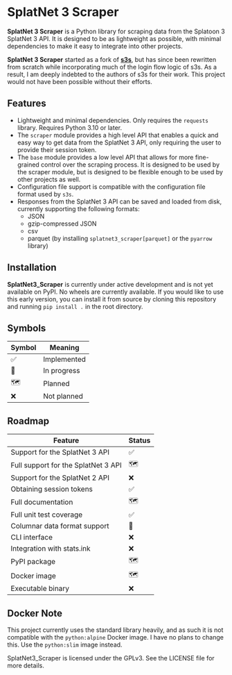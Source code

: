 SplatNet 3 Scraper
==================

**SplatNet 3 Scraper** is a Python library for scraping data from the Splatoon 3 SplatNet 3 API. It is designed to be as lightweight as possible, with minimal dependencies to make it easy to integrate into other projects.

**SplatNet 3 Scraper** started as a fork of **[s3s](https://github.com/frozenpandaman/s3s)**, but has since been rewritten from scratch while incorporating much of the login flow logic of s3s. As a result, I am deeply indebted to the authors of s3s for their work. This project would not have been possible without their efforts.

Features
--------

* Lightweight and minimal dependencies. Only requires the `requests` library. Requires Python 3.10 or later.
* The `scraper` module provides a high level API that enables a quick and easy way to get data from the SplatNet 3 API, only requiring the user to provide their session token.
* The `base` module provides a low level API that allows for more fine-grained control over the scraping process. It is designed to be used by the scraper module, but is designed to be flexible enough to be used by other projects as well.
* Configuration file support is compatible with the configuration file format used by `s3s`.
* Responses from the SplatNet 3 API can be saved and loaded from disk, currently supporting the following formats:
  * JSON
  * gzip-compressed JSON
  * csv
  * parquet (by installing `splatnet3_scraper[parquet]` or the `pyarrow` library)

Installation
------------

**SplatNet3_Scraper** is currently under active development and is not yet available on PyPI. No wheels are currently available. If you would like to use this early version, you can install it from source by cloning this repository and running `pip install .` in the root directory.

Symbols
-------

| Symbol | Meaning |
| ------ | ------- |
| :white_check_mark: | Implemented |
| :construction: | In progress |
| :world_map: | Planned |
| :x: | Not planned |

Roadmap
-------

| Feature | Status |
| ------- | ------ |
| Support for the SplatNet 3 API | :white_check_mark: |
| Full support for the SplatNet 3 API | :world_map: |
| Support for the SplatNet 2 API | :x: |
| Obtaining session tokens | :white_check_mark: |
| Full documentation | :world_map: |
| Full unit test coverage | :white_check_mark: |
| Columnar data format support | :construction: |
| CLI interface | :x: |
| Integration with stats.ink | :x: |
| PyPI package | :world_map: |
| Docker image | :world_map: |
| Executable binary | :x: |

Docker Note
-----------

This project currently uses the standard library heavily, and as such it is not compatible with the `python:alpine` Docker image. I have no plans to change this. Use the `python:slim` image instead.

SplatNet3_Scraper is licensed under the GPLv3. See the LICENSE file for more details.
